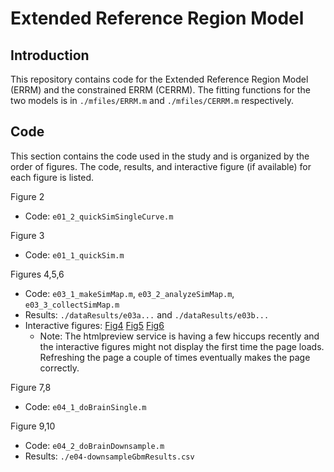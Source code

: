 # Extended Reference Region Model

## Introduction

This repository contains code for the Extended Reference Region Model (ERRM) and the constrained ERRM (CERRM).
The fitting functions for the two models is in `./mfiles/ERRM.m` and `./mfiles/CERRM.m` respectively.

## Code

This section contains the code used in the study and is organized by the order of figures. 
The code, results, and interactive figure (if available) for each figure is listed.

Figure 2
- Code: `e01_2_quickSimSingleCurve.m`

Figure 3
- Code: `e01_1_quickSim.m`

Figures 4,5,6
- Code: `e03_1_makeSimMap.m`, `e03_2_analyzeSimMap.m`, `e03_3_collectSimMap.m`
- Results: `./dataResults/e03a...` and `./dataResults/e03b...`
- Interactive figures: [Fig4](http://htmlpreview.github.io/?https://github.com/notZaki/ERRM-xtra/blob/master/interactiveFigures/fig4.html) [Fig5](http://htmlpreview.github.io/?https://github.com/notZaki/ERRM-xtra/blob/master/interactiveFigures/fig5.html) [Fig6](http://htmlpreview.github.io/?https://github.com/notZaki/ERRM-xtra/blob/master/interactiveFigures/fig6.html)
  + Note: The htmlpreview service is having a few hiccups recently and the interactive figures might not display the first time the page loads. Refreshing the page a couple of times eventually makes the page correctly. 

Figure 7,8
- Code: `e04_1_doBrainSingle.m`

Figure 9,10
- Code: `e04_2_doBrainDownsample.m`
- Results: `./e04-downsampleGbmResults.csv`
